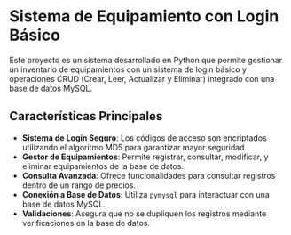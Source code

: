 # Sistema de Equipamiento con Login Básico

Este proyecto es un sistema desarrollado en Python que permite gestionar un inventario de equipamientos con un sistema de login básico y operaciones CRUD (Crear, Leer, Actualizar y Eliminar) integrado con una base de datos MySQL.

## Características Principales

- **Sistema de Login Seguro**: Los códigos de acceso son encriptados utilizando el algoritmo MD5 para garantizar mayor seguridad.
- **Gestor de Equipamientos**: Permite registrar, consultar, modificar, y eliminar equipamientos de la base de datos.
- **Consulta Avanzada**: Ofrece funcionalidades para consultar registros dentro de un rango de precios.
- **Conexión a Base de Datos**: Utiliza `pymysql` para interactuar con una base de datos MySQL.
- **Validaciones**: Asegura que no se dupliquen los registros mediante verificaciones en la base de datos.
